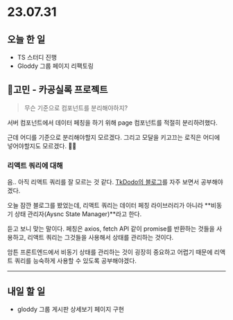 # 23.07.31

## 오늘 한 일

- TS 스터디 진행
- Gloddy 그룹 페이지 리팩토링

## 🤔고민 - 카공실록 프로젝트

> 무슨 기준으로 컴포넌트를 분리해야하지?

서버 컴포넌트에서 데이터 페칭을 하기 위해 page 컴포넌트를 적절히 분리하려했다.

근데 어디를 기준으로 분리해야할지 모르겠다. 그리고 모달을 키고끄는 로직은 어디에 넣어야할지도 모르겠다. 🥲🥲

### 리액트 쿼리에 대해

음.. 아직 리액트 쿼리를 잘 모르는 것 같다. [TkDodo의 블로그](https://tkdodo.eu/blog)를 자주 보면서 공부해야겠다.

오늘 잠깐 블로그를 봤었는데, 리액트 쿼리는 데이터 페칭 라이브러리가 아니라 **비동기 상태 관리자(Aysnc State Manager)**라고 한다.

듣고 보니 맞는 말이다. 페칭은 axios, fetch API 같이 promise를 반환하는 것들을 사용하고, 리액트 쿼리는 그것들을 사용해서 상태를 관리하는 것이다.

암튼 프론트엔드에서 비동기 상태를 관리하는 것이 굉장히 중요하고 어렵기 때문에 리액트 쿼리를 능숙하게 사용할 수 있도록 공부해야겠다.

---

## 내일 할 일

- gloddy 그룹 게시판 상세보기 페이지 구현
